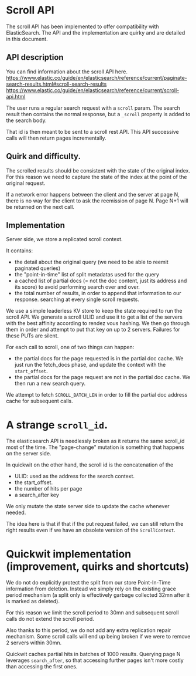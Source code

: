 # Scroll API

The scroll API has been implemented to offer compatibility with ElasticSearch.
The API and the implementation are quirky and are detailed in this document.

## API description

You can find information about the scroll API here.
https://www.elastic.co/guide/en/elasticsearch/reference/current/paginate-search-results.html#scroll-search-results
https://www.elastic.co/guide/en/elasticsearch/reference/current/scroll-api.html

The user runs a regular search request with a `scroll` param.
The search result then contains the normal response, but a `_scroll` property is added to the search body.

That id is then meant to be sent to a scroll rest API.
This API successive calls will then return pages incrementally.

## Quirk and difficulty.

The scrolled results should be consistent with the state of the original index.
For this reason we need to capture the state of the index at the point of the original request.

If a network error happens between the client and the server at page N, there is no way for the client to ask the reemission of page N.
Page N+1 will be returned on the next call.

## Implementation

Server side, we store a replicated scroll context.

It contains:
- the detail about the original query (we need to be able to reemit paginated queries)
- the "point-in-time" list of split metadatas used for the query
- a cached list of partial docs (= not the doc content, just its address and its score) to avoid
performing search over and over.
- the total number of results, in order to append that information to our response.
searching at every single scroll requests.

We use a simple leaderless KV store to keep the state required to run the scroll API.
We generate a scroll ULID and use it to get a list of the servers with the best affinity according
to rendez vous hashing. We then go through them in order and attempt to put that key on up to 2 servers. Failures for these PUTs are silent.

For each call to scroll, one of two things can happen:
- the partial docs for the page requested is in the partial doc cache. We just run the fetch_docs phase, and update the context with the `start_offset`.
- the partial docs for the page request are not in the partial doc cache. We then run a new search query.

We attempt to fetch `SCROLL_BATCH_LEN` in order to fill the partial doc address cache for subsequent calls.

# A strange `scroll_id`.

The elasticsearch API is needlessly broken as it returns the same scroll_id most of the time.
The "page-change" mutation is something that happens on the server side.

In quickwit on the other hand, the scroll id is the concatenation of the
- ULID: used as the address for the search context.
- the start_offset.
- the number of hits per page
- a search_after key

We only mutate the state server side to update the cache whenever needed.

The idea here is that if that if the put request failed, we can still return the right results even if we have an obsolete version of the `ScrollContext`.

# Quickwit implementation (improvement, quirks and shortcuts)

We do not do explicitly protect the split from our store Point-In-Time information
from deletion. Instead we simply rely on the existing grace period mechanism (a split
only is effectively garbage collected 32mn after it is marked as deleted).

For this reason we limit the scroll period to 30mn and subsequent scroll calls do not
extend the scroll period.

Also thanks to this period, we do not add any extra replication repair mechanism.
Some scroll calls will end up being broken if we were to remove 2 servers within 30mn.

Quickwit caches partial hits in batches of 1000 results.
Querying page N leverages `search_after`, so that accessing further pages isn't more
costly than accessing the first ones.
